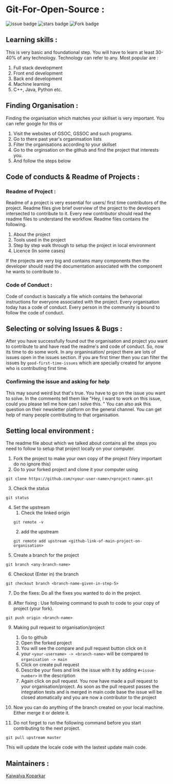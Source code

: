 # Git-For-Open-Source :
![issue badge](https://img.shields.io/github/issues/kaiwalyakoparkar/Git-For-Open-Source)
![stars badge](https://img.shields.io/github/stars/kaiwalyakoparkar/Git-For-Open-Source)
![Fork badge](https://img.shields.io/github/forks/kaiwalyakoparkar/Git-For-Open-Source)

## Learning skills :
This is very basic and foundational step. You will have to learn at least 30-40% of any technology. Technology can refer to any. Most popular are :
1. Full stack development
2. Front end development
3. Back end development
4. Machine learning
5. C++, Java, Python
etc.

## Finding Organisation :
Finding the organisation which matches your skillset is very important. You can refer google for this or 
1. Visit the websites of GSOC, GSSOC and such programs.
2. Go to there past year's organinsation lists
3. Filter the organisations according to your skillset
4. Go to the orginsation on the github and find the project that interests you.
5. And follow the steps below

## Code of conducts & Readme of Projects :
### Readme of Project :
Readme of a project is very essential for users/ first time contributors of the project. Readme files give brief overview of the project to the developers intersected to contribute to it. Every new contributor should read the readme files to understand the workflow. Readme files contains the following.
1. About the project
2. Tools used in the project
3. Step by step walk through to setup the project in local environment
4. Licence (In some cases)

If the projects are very big and contains many components then the developer should read the documentation associated with the component he wants to contribute to .

### Code of Conduct :
Code of conduct is basically a file which contains the behavorial instructions for everyone associated with the project. Every organisation today has a code of conduct. Every person in the community is bound to follow the code of conduct.

## Selecting or solving Issues & Bugs :
After you have successfully found out the organisation and project you want to contribute to and have read the readme's and code of conduct. So, now its time to do some work. In any organinsation/ project there are lots of issues open in the issues section. If you are first timer then you can filter the issues by `good-first-time-issues` which are specially created for anyone who is contributing first time.

### Confirming the issue and asking for help
This may sound weird but that's true. You have to go on the issue you want to solve. In the comments tell them like "Hey, I want to work on this issue, could you please tell me how can I solve this. " You can also ask this question on their newsletter platform on the general channel. You can get help of many people contributing to that organisation.

## Setting local environment :
The readme file about which we talked about contains all the steps you need to follow to setup that project locally on your computer.
1. Fork the project to make your own copy of the project (Very important do no ignore this)
2. Go to your forked project and clone it your computer using
```git
git clone https://github.com/<your-user-name>/<project-name>.git
```
3. Check the status
```git
git status
```
4. Set the upstream
    1. Check the linked origin
    ```git
    git remote -v
    ```
    2. add the upstream 
    ```git
    git remote add upstream <github-link-of-main-project-on-organisation>
    ```
5. Create a branch for the project
```git
git branch <any-branch-name>
```
6. Checkout (Enter in) the branch
```git
git checkout branch <branch-name-given-in-step-5>
```
7. Do the fixes: 
Do all the fixes you wanted to do in the project.

8. After fixing : Use following command to push to code to your copy of project (your fork).
```git
git push origin <branch-name>
```
9. Making pull request to organisation/project
    1. Go to github
    2. Open the forked project
    3. You will see the compare and pull request button click on it
    4. your `<your-username> -> <branch-name>` will be compared to `organisation -> main`
    5. Click on create pull request
    6. Describe your fixes and link the issue with it by adding `#<issue-number>` in the description
    7. Again click on pull request.
You now have made a pull request to your organisation/project. As soon as the pull request passes the integration tests and is merged in main code base the issue will be closed atomatically and you are now a contributor to the project

10. Now you can do anything of the branch created on your local machine. Either merge it or delete it.
11. Do not forget to run the following command before you start contributing to the next project.
```git
git pull upstream master
```
This will update the locale code with the lastest update main code. 
 
## Maintainers : 
[Kaiwalya Koparkar](https://kaiwalyakoparkar.github.io/)
